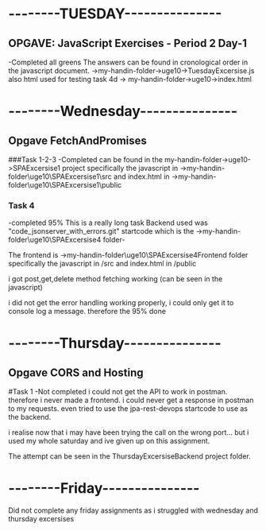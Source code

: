 # --------TUESDAY---------------
## OPGAVE: JavaScript Exercises - Period 2 Day-1 
-Completed all greens
The answers can be found in cronological order in the javascript document.
->my-handin-folder->uge10->TuesdayExcersise.js
also html used for testing task 4d -> my-handin-folder->uge10->index.html


# --------Wednesday---------------

## Opgave FetchAndPromises

###Task 1-2-3
-Completed
can be found in the my-handin-folder->uge10->SPAExcersise1 project
specifically the javascript in ->my-handin-folder\uge10\SPAExcersise1\src
and index.html in ->my-handin-folder\uge10\SPAExcersise1\public


### Task 4
-completed 95%
This is a really long task
Backend used was "code_jsonserver_with_errors.git" startcode which is the ->my-handin-folder\uge10\SPAExcersise4 folder-

The frontend is ->my-handin-folder\uge10\SPAExcersise4Frontend folder 
specifically the javascript in /src and index.html in /public

i got post,get,delete method fetching working (can be seen in the javascript)

i did not get the error handling working properly, i could only get it to console log a message. therefore the 95% done

# --------Thursday---------------

## Opgave CORS and Hosting

#Task 1
-Not completed
i could not get the API to work in postman. therefore i never made a frontend. i could never get a response in postman to my requests. 
even tried to use the jpa-rest-devops startcode to use as the backend.

i realise now that i may have been trying the call on the wrong port... but i used my whole saturday and ive given up on this assignment. 

The attempt can be seen in the ThursdayExcersiseBackend project folder.

# --------Friday---------------
Did not complete any friday assignments as i struggled with wednesday and thursday excersises
